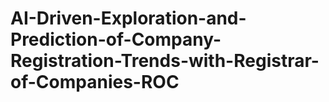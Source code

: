 # AI-Driven-Exploration-and-Prediction-of-Company-Registration-Trends-with-Registrar-of-Companies-ROC